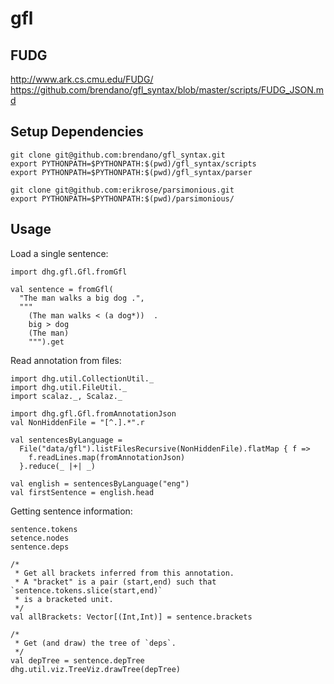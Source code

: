 gfl
===========

## FUDG

http://www.ark.cs.cmu.edu/FUDG/  
https://github.com/brendano/gfl_syntax/blob/master/scripts/FUDG_JSON.md  



## Setup Dependencies

    git clone git@github.com:brendano/gfl_syntax.git
    export PYTHONPATH=$PYTHONPATH:$(pwd)/gfl_syntax/scripts
    export PYTHONPATH=$PYTHONPATH:$(pwd)/gfl_syntax/parser
    
    git clone git@github.com:erikrose/parsimonious.git
    export PYTHONPATH=$PYTHONPATH:$(pwd)/parsimonious/


## Usage

Load a single sentence:

    import dhg.gfl.Gfl.fromGfl

    val sentence = fromGfl(
      "The man walks a big dog .",
      """
        (The man walks < (a dog*))  .
        big > dog
        (The man)
        """).get

Read annotation from files:

    import dhg.util.CollectionUtil._
    import dhg.util.FileUtil._
    import scalaz._, Scalaz._

    import dhg.gfl.Gfl.fromAnnotationJson
    val NonHiddenFile = "[^.].*".r
    
    val sentencesByLanguage = 
      File("data/gfl").listFilesRecursive(NonHiddenFile).flatMap { f =>
        f.readLines.map(fromAnnotationJson)
      }.reduce(_ |+| _)
      
    val english = sentencesByLanguage("eng")
    val firstSentence = english.head

Getting sentence information:

    sentence.tokens
    setence.nodes
    sentence.deps

    /* 
     * Get all brackets inferred from this annotation.
     * A "bracket" is a pair (start,end) such that `sentence.tokens.slice(start,end)` 
     * is a bracketed unit.
     */
    val allBrackets: Vector[(Int,Int)] = sentence.brackets

    /* 
     * Get (and draw) the tree of `deps`.
     */
    val depTree = sentence.depTree
    dhg.util.viz.TreeViz.drawTree(depTree)
